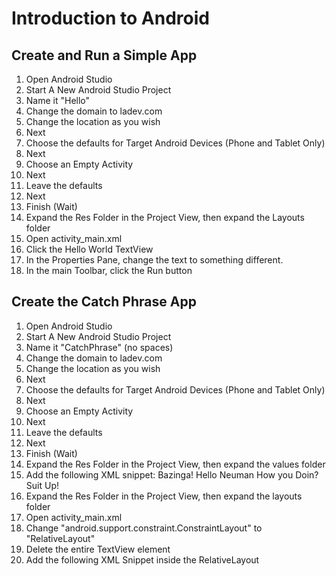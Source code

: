 # Introduction to Android

## Create and Run a Simple App
 1. Open Android Studio
 2. Start A New Android Studio Project
 3. Name it "Hello"
 4. Change the domain to ladev.com
 5. Change the location as you wish
 6. Next
 7. Choose the defaults for Target Android Devices (Phone and Tablet Only)
 8. Next
 9. Choose an Empty Activity
10. Next
11. Leave the defaults
12. Next
13. Finish (Wait)
14. Expand the Res Folder in the Project View, then expand the Layouts folder
15. Open activity_main.xml
16. Click the Hello World TextView
17. In the Properties Pane, change the text to something different.
18. In the main Toolbar, click the Run button

## Create the Catch Phrase App
 1. Open Android Studio
 2. Start A New Android Studio Project
 3. Name it "CatchPhrase" (no spaces)
 4. Change the domain to ladev.com
 5. Change the location as you wish
 6. Next
 7. Choose the defaults for Target Android Devices (Phone and Tablet Only)
 8. Next
 9. Choose an Empty Activity
10. Next
11. Leave the defaults
12. Next
13. Finish (Wait)
14. Expand the Res Folder in the Project View, then expand the values folder
15. Add the following XML snippet:
        <string name="quote_bang">Bazinga!</string>
        <string name="quote_seinfeld">Hello Neuman</string>
        <string name="quote_friends">How you Doin?</string>
        <string name="quote_mother">Suit Up!</string>
16. Expand the Res Folder in the Project View, then expand the layouts folder
17. Open activity_main.xml
18. Change "android.support.constraint.ConstraintLayout" to "RelativeLayout"
19. Delete the entire TextView element
20. Add the following XML Snippet inside the RelativeLayout